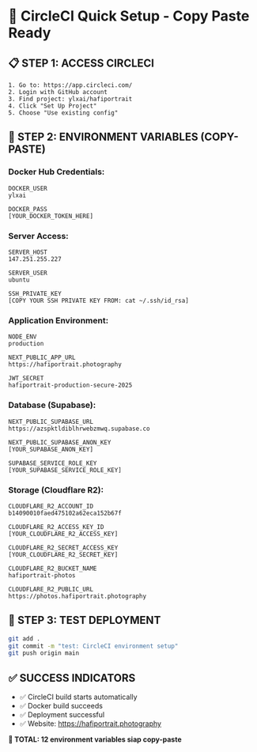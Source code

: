 # 🚀 CircleCI Quick Setup - Copy Paste Ready

## 📋 **STEP 1: ACCESS CIRCLECI**
```
1. Go to: https://app.circleci.com/
2. Login with GitHub account
3. Find project: ylxai/hafiportrait
4. Click "Set Up Project"
5. Choose "Use existing config"
```

## 🔑 **STEP 2: ENVIRONMENT VARIABLES (COPY-PASTE)**

### **Docker Hub Credentials:**
```
DOCKER_USER
ylxai

DOCKER_PASS
[YOUR_DOCKER_TOKEN_HERE]
```

### **Server Access:**
```
SERVER_HOST
147.251.255.227

SERVER_USER
ubuntu

SSH_PRIVATE_KEY
[COPY YOUR SSH PRIVATE KEY FROM: cat ~/.ssh/id_rsa]
```

### **Application Environment:**
```
NODE_ENV
production

NEXT_PUBLIC_APP_URL
https://hafiportrait.photography

JWT_SECRET
hafiportrait-production-secure-2025
```

### **Database (Supabase):**
```
NEXT_PUBLIC_SUPABASE_URL
https://azspktldiblhrwebzmwq.supabase.co

NEXT_PUBLIC_SUPABASE_ANON_KEY
[YOUR_SUPABASE_ANON_KEY]

SUPABASE_SERVICE_ROLE_KEY
[YOUR_SUPABASE_SERVICE_ROLE_KEY]
```

### **Storage (Cloudflare R2):**
```
CLOUDFLARE_R2_ACCOUNT_ID
b14090010faed475102a62eca152b67f

CLOUDFLARE_R2_ACCESS_KEY_ID
[YOUR_CLOUDFLARE_R2_ACCESS_KEY]

CLOUDFLARE_R2_SECRET_ACCESS_KEY
[YOUR_CLOUDFLARE_R2_SECRET_KEY]

CLOUDFLARE_R2_BUCKET_NAME
hafiportrait-photos

CLOUDFLARE_R2_PUBLIC_URL
https://photos.hafiportrait.photography
```

## 🧪 **STEP 3: TEST DEPLOYMENT**
```bash
git add .
git commit -m "test: CircleCI environment setup"
git push origin main
```

## ✅ **SUCCESS INDICATORS**
- ✅ CircleCI build starts automatically
- ✅ Docker build succeeds  
- ✅ Deployment successful
- ✅ Website: https://hafiportrait.photography

**🎯 TOTAL: 12 environment variables siap copy-paste**